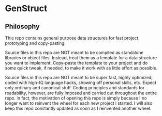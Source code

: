 # GenStruct

## Philosophy

Thie repo contains general purpose data structures for fast project prototyping and copy-pasting. 

Source files in this repo are NOT meant to be compiled as standalone libraries or object files. Instead,
treat them as a template for a data structure you want to implement. Copy-paste the template to your project
and do some quick tweak, if needed, to make it work with as little effort as possible.

Source files in this repo are NOT meant to be super fast, highly optimized, coded with high-IQ language hacks,
showing off personal skills, etc. Expect only ordinary and canonical stuff. 
Coding principles and standards for readability, however, are fully imposed and carried out throughout the entire repo.
In fact, the motivation of opening this repo is simply because I no longer want to reinvent the wheel for each new
project I started. I will also keep this repo constantly updated as soon as I reinvented another wheel.


